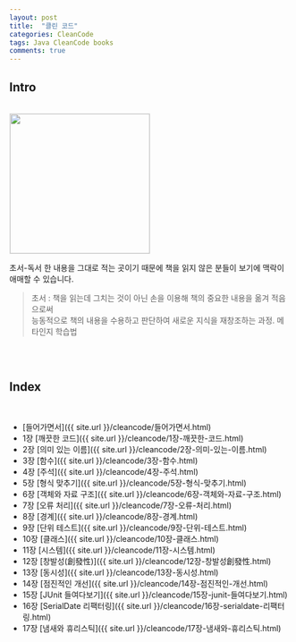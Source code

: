 ```yaml
---
layout: post
title:  "클린 코드"
categories: CleanCode
tags: Java CleanCode books 
comments: true
---
```


## Intro
<br/>

<img src="{{ site.url }}/assets/cs/tn-cleancode.jpg" width="250" style="border: 1px solid #e9e9e9;" />

<br/>

초서-독서 한 내용을 그대로 적는 곳이기 때문에 책을 읽지 않은 분들이 보기에 맥락이 애매할 수 있습니다.
> 초서 : 책을 읽는데 그치는 것이 아닌 손을 이용해 책의 중요한 내용을 옮겨 적음으로써  
  능동적으로 책의 내용을 수용하고 판단하여 새로운 지식을 재창조하는 과정. 메타인지 학습법  

<br/>    
<br/>   

## Index

<br/>

- [들어가면서]({{ site.url }}/cleancode/들어가면서.html)
- 1장 [깨끗한 코드]({{ site.url }}/cleancode/1장-깨끗한-코드.html)
- 2장 [의미 있는 이름]({{ site.url }}/cleancode/2장-의미-있는-이름.html)
- 3장 [함수]({{ site.url }}/cleancode/3장-함수.html)
- 4장 [주석]({{ site.url }}/cleancode/4장-주석.html)
- 5장 [형식 맞추기]({{ site.url }}/cleancode/5장-형식-맞추기.html)
- 6장 [객체와 자료 구조]({{ site.url }}/cleancode/6장-객체와-자료-구조.html)
- 7장 [오류 처리]({{ site.url }}/cleancode/7장-오류-처리.html)
- 8장 [경계]({{ site.url }}/cleancode/8장-경계.html)
- 9장 [단위 테스트]({{ site.url }}/cleancode/9장-단위-테스트.html)
- 10장 [클래스]({{ site.url }}/cleancode/10장-클래스.html)
- 11장 [시스템]({{ site.url }}/cleancode/11장-시스템.html)
- 12장 [창발성(創發性)]({{ site.url }}/cleancode/12장-창발성創發性.html)
- 13장 [동시성]({{ site.url }}/cleancode/13장-동시성.html)
- 14장 [점진적인 개선]({{ site.url }}/cleancode/14장-점진적인-개선.html)
- 15장 [JUnit 들여다보기]({{ site.url }}/cleancode/15장-junit-들여다보기.html)
- 16장 [SerialDate 리팩터링]({{ site.url }}/cleancode/16장-serialdate-리팩터링.html)
- 17장 [냄새와 휴리스틱]({{ site.url }}/cleancode/17장-냄새와-휴리스틱.html)

<br/>  
<br/>
